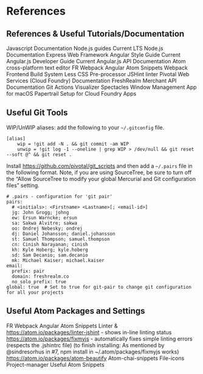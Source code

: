 # References

## References & Useful Tutorials/Documentation
Javascript Documentation
Node.js guides
Current LTS Node.js Documentation
Express Web Framework
Angular Style Guide
Current Angular.js Developer Guide
Current Angular.js API Documentation
Atom cross-platform text editor
FR Webpack Angular Atom Snippets
Webpack Frontend Build System
Less CSS Pre-processor
JSHint linter
Pivotal Web Services (Cloud Foundry) Documentation
FreshRealm Merchant API Documentation
Git Actions Visualizer
Spectacles Window Management App for macOS
Papertrail Setup for Cloud Foundry Apps

## Useful Git Tools
WIP/UnWIP aliases: add the following to your `~/.gitconfig` file.
```
[alias]
    wip = !git add -N . && git commit -am WIP
    unwip = !git log -1 --oneline | grep WIP > /dev/null && git reset --soft @^ && git reset .
```

Install https://github.com/pivotal/git_scripts and then add a `~/.pairs` file in the following format. Note, if you are using SourceTree, be sure to turn off the “Allow SourceTree to modify your global Mercurial and Git configuration files” setting.
```
# .pairs - configuration for 'git pair'
pairs:
  # <initials>: <Firstname> <Lastname>[; <email-id>]
  jg: John Grogg; johng
  ew: Ersun Warncke; ersun
  sa: Sakwa Alvitre; sakwa
  oo: Ondrej Nebesky; ondrej
  dj: Daniel Johansson; daniel.johansson
  st: Samuel Thompson; samuel.thompson
  cn: Cinish Narayanan; cinish
  kh: Kyle Hoberg; kyle.hoberg
  sd: Sam Decanio; sam.decanio
  mk: Michael Kaiser; michael.kaiser
email:
  prefix: pair
  domain: freshrealm.co
  no_solo_prefix: true
global: true  # Set to true for git-pair to change git configuration for all your projects
```

## Useful Atom Packages and Settings
FR Webpack Angular Atom Snippets
Linter & https://atom.io/packages/linter-jshint - shows in-line linting status
https://atom.io/packages/fixmyjs - automatically fixes simple linting errors (respects the .jshintrc file) (to finish installing: As mentioned by @sindresorhus in #7, npm install in ~/.atom/packages/fixmyjs works)
https://atom.io/packages/atom-beautify
Atom-chai-snippets
File-icons
Project-manager
Useful Atom Snippets


